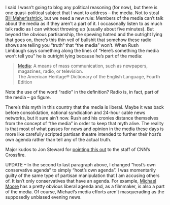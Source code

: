 I said I wasn’t going to blog any political reasoning (for now), but
there is one quasi-political subject that I want to address – the media.
Not to steal [Bill
Maher’s](http://www.billmaher.com/)[shtick](http://www.hbo.com/billmaher/new_rules/),
but we need a new rule: Members of the media can’t talk about the media
as if they aren’t a part of it. I occasonally listen to as much talk
radio as I can without throwing up (usually about five minutes). But
beyond the obvious partisanship, the spewing hatred and the outright
lying that goes on, there’s this thin veil of bullshit that somehow
these radio shows are telling you “truth” that “the media” won’t. When
Rush Limbaugh says something along the lines of “Here’s something the
media won’t tell you” he is outright lying because he’s part of the
media:

> [Media](http://dictionary.reference.com/search?q=media): A means of
> mass communication, such as newpapers, magazines, radio, or
> television.\
> <span>The American Heritage® Dictionary of the English Language,
> Fourth Edition</span>

Note the use of the word “radio” in the definition? Radio is, in fact,
part of the media – go figure.

There’s this myth in this country that the media is liberal. Maybe it
was back before consolidation, national syndication and 24-hour cable
news networks, but it sure ain’t now. Rush and his cronies distance
themselves from the concept of “the media” in order to keep that myth
alive. The reality is that most of what passes for news and opinion in
the media these days is more like carefully scripted partisan theatre
intended to further their host’s own agenda rather than tell any of the
actual truth.

Major kudos to Jon Steward for [pointing this
out](http://mediamatters.org/items/200410160003) to the staff of CNN’s
Crossfire.

UPDATE – In the second to last paragraph above, I changed “host’s own
conservative agenda” to simply “host’s own agenda”. I was momentarily
guilty of the same type of partisan manipulation that I am accusing
others of. It isn’t only conservatives that have an agenda. For example,
[Michael Moore](http://www.michaelmoore.com/) has a pretty obvious
liberal agenda and, as a filmmaker, is also a part of the media. Of
course, Michael’s media efforts aren’t masquerading as the supposedly
unbiased evening news.
